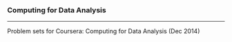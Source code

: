 ### Computing for Data Analysis
------------------------------

Problem sets for Coursera: Computing for Data Analysis (Dec 2014)
